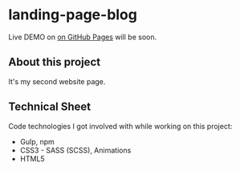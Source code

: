 # landing-page-blog  

Live DEMO on [on GitHub Pages]() will be soon.  

## About this project  

It's my second website page.  

## Technical Sheet  

Code technologies I got involved with while working on this project:  
- Gulp, npm
- CSS3 - SASS (SCSS), Animations
- HTML5